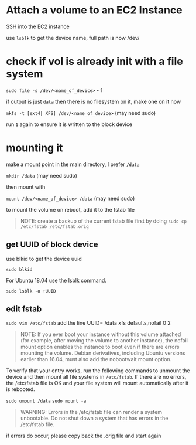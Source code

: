 # Attach a volume to an EC2 Instance

SSH into the EC2 instance

use `lsblk` to get the device name, full path is now /dev/<name of device>

# check if vol is already init with a file system
`sudo file -s /dev/<name_of_device>` - 1

if output is just `data` then there is no filesystem on it, make one on it now

`mkfs -t [ext4| XFS] /dev/<name_of_device>` (may need sudo)

run `1` again to ensure it is written to the block device

# mounting it

make a mount point in the main directory, I prefer `/data`

`mkdir /data` (may need sudo)

then mount with

`mount /dev/<name_of_device> /data` (may need sudo)

to mount the volume on reboot, add it to the fstab file

> NOTE: create a backup of the current fstab file first by doing `sudo cp /etc/fstab /etc/fstab.orig`

## get UUID of block device
use blkid to get the device uuid

`sudo blkid`

For Ubuntu 18.04 use the lsblk command.

`sudo lsblk -o +UUID`

## edit fstab

`sudo vim /etc/fstab`
add the line 
UUID=<blk dev uuid here>  /data  xfs  defaults,nofail  0  2

> NOTE: If you ever boot your instance without this volume attached (for example, after moving the volume to another instance), the nofail mount option enables the instance to boot even if there are errors mounting the volume. Debian derivatives, including Ubuntu versions earlier than 16.04, must also add the nobootwait mount option.

To verify that your entry works, run the following commands to unmount the device and then mount all file systems in `/etc/fstab`. If there are no errors, the /etc/fstab file is OK and your file system will mount automatically after it is rebooted.

`sudo umount /data`
`sudo mount -a`

> WARNING: Errors in the /etc/fstab file can render a system unbootable. Do not shut down a system that has errors in the /etc/fstab file.

if errors do occur, please copy back the .orig file and start again
